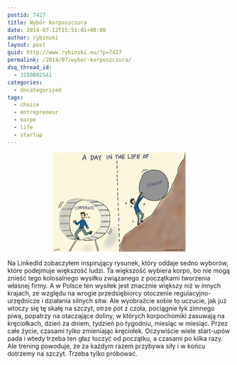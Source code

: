 ```yaml
---
postid: 7427
title: Wybór korposzczura
date: 2014-07-12T15:51:01+00:00
author: rybinski
layout: post
guid: http://www.rybinski.eu/?p=7427
permalink: /2014/07/wybor-korposzczura/
dsq_thread_id:
  - 3150802541
categories:
  - Uncategorized
tags:
  - choice
  - entrepreneur
  - korpo
  - life
  - startup
---
```

<p style="text-align: center;">
  <a href="/uploads/2014/07/corpo_vs_startup.jpg"><img class="wp-image-7428 aligncenter" title="corpo_vs_startup" src="/uploads/2014/07/corpo_vs_startup-300x224.jpg" alt="" width="300" height="224" /></a>
</p>

Na LinkedId zobaczyłem inspirujący rysunek, który oddaje sedno wyborów, które podejmuje większość ludzi. Ta większość wybiera korpo, bo nie mogą znieść tego kolosalnego wysiłku związanego z początkami tworzenia własnej firmy. A w Polsce ten wysiłek jest znacznie większy niż w innych krajach, ze względu na wrogie przedsiębiorcy otoczenie regulacyjno-urzędnicze i działania silnych sitw. Ale wyobraźcie sobie to uczucie, jak już wtoczy się tę skałę na szczyt, otrze pot z czoła, pociągnie łyk zimnego piwa, popatrzy na otaczające doliny, w których korpochomiki zasuwają na kręciołkach, dzień za dniem, tydzień po tygodniu, miesiąc w miesiąc. Przez całe życie, czasami tylko zmieniając kręciołek. Oczywiście wiele start-upów pada i wtedy trzeba ten głaz toczyć od początku, a czasami po kilka razy. Ale trening powoduje, że za każdym razem przybywa siły i w końcu dotrzemy na szczyt. Trzeba tylko próbować.
